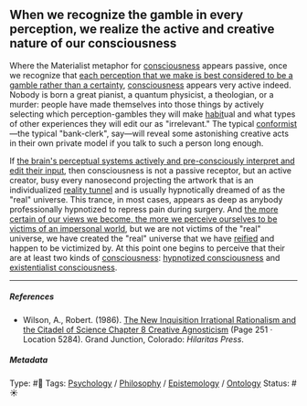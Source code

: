 ## When we recognize the gamble in every perception, we realize the active and creative nature of our consciousness

Where the Materialist metaphor for [consciousness](Consciousness.md) appears passive, once we recognize that [each perception that we make is best considered to be a gamble rather than a certainty](Each%20perception%20that%20we%20make%20is%20best%20considered%20to%20be%20a%20gamble%20rather%20than%20a%20certainty.md), [consciousness](Consciousness.md) appears very active indeed. Nobody is born a great pianist, a quantum physicist, a theologian, or a murder: people have made themselves into those things by actively selecting which perception-gambles they will make [habit](Habit.md)ual and what types of other experiences they will edit our as "irrelevant." The typical [conformist](Conformity.md)—the typical "bank-clerk", say—will reveal some astonishing creative acts in their own private model if you talk to such a person long enough.

If [the brain's perceptual systems actively and pre-consciously interpret and edit their input](The%20brain's%20perceptual%20systems%20actively%20and%20pre-consciously%20interpret%20and%20edit%20their%20input.md), then consciousness is not a passive receptor, but an active creator, busy every nanosecond projecting the artwork that is an individualized [reality tunnel](Reality%20tunnel.md) and is usually hypnotically dreamed of as the "real" universe. This trance, in most cases, appears as deep as anybody professionally hypnotized to repress pain during surgery. And [the more certain of our views we become, the more we perceive ourselves to be victims of an impersonal world](The%20more%20certain%20of%20our%20views%20we%20become,%20the%20more%20we%20perceive%20ourselves%20to%20be%20victims%20of%20an%20impersonal%20world.md), but we are not victims of the "real" universe, we have created the "real" universe that we have [reified](Reification.md) and happen to be victimized by. At this point one begins to perceive that their are at least two kinds of [consciousness](Consciousness.md): [hypnotized consciousness](Hypnotized%20consciousness.md) and [existentialist consciousness](Existentialist%20consciousness.md).

---

##### References

* Wilson, A., Robert. (1986). [The New Inquisition Irrational Rationalism and the Citadel of Science Chapter 8 Creative Agnosticism](The%20New%20Inquisition%20Irrational%20Rationalism%20and%20the%20Citadel%20of%20Science%20Chapter%208%20Creative%20Agnosticism.md) (Page 251 · Location 5284). Grand Junction, Colorado: *Hilaritas Press*.

##### Metadata

Type: #🔴 
Tags: [Psychology](Psychology.md) / [Philosophy](Philosophy.md) / [Epistemology](Epistemology.md) / [Ontology](Ontology.md) 
Status: #☀️ 
